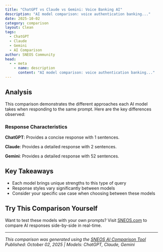 ```yaml
---
title: "ChatGPT vs Claude vs Gemini: Voice Banking AI"
description: "AI model comparison: voice authentication banking..."
date: 2025-10-02
category: comparison
layout: Clean
tags:
  - ChatGPT
  - Claude
  - Gemini
  - AI Comparison
author: SNEOS Community
head:
  - - meta
    - name: description
      content: "AI model comparison: voice authentication banking..."
---
```


<ChatComparison
  title="ChatGPT vs Claude vs Gemini: Voice Banking AI"
  prompt="voice authentication banking"
  :responses='{
    "ChatGPT": "Error calling OpenAI API.",
    "Claude": "Voice authentication is becoming increasingly popular in banking as a secure and convenient way to verify customer identity. Here\u0027s an overview:\n\n## How It Works\n- **Voiceprints**: Creates unique digital fingerprints based on vocal characteristics like pitch, tone, cadence, and accent\n- **Biometric analysis**: Analyzes over 100 vocal features that are difficult to replicate\n- **Real-time verification**: Compares live speech against stored voiceprint during calls\n\n## Banking Applications\n- **Phone banking**: Access accounts without PINs or security questions\n- **Mobile apps**: Voice login for banking applications\n- **Call center authentication**: Streamlined customer service verification\n- **Transaction authorization**: Approve transfers or payments using voice\n\n## Major Bank Implementations\n- **HSBC**: Uses voice biometrics for phone and online banking\n- **Barclays**: Offers voice authentication for wealth management clients\n- **JPMorgan Chase**: Implementing voice verification for business banking\n- **Wells Fargo**: Uses voice authentication for phone banking\n\n## Benefits\n- **Enhanced security**: Harder to forge than passwords or PINs\n- **Improved convenience**: No need to remember complex passwords\n- **Faster access**: Reduces authentication time by 30-60 seconds\n- **Better customer experience**: More natural interaction\n\n## Security Considerations\n- **Liveness detection**: Prevents recorded voice attacks\n- **Continuous authentication**: Monitors voice throughout the session\n- **Fallback options**: Alternative verification if voice changes due to illness\n- **Privacy protection**: Encrypted storage of voice biometric data\n\nWould you like me to elaborate on any specific aspect of voice authentication in banking?",
    "Gemini": "Voice authentication in banking offers a convenient and secure way for customers to access their accounts and perform transactions using just their voice. Here\u0027s a breakdown of how it works, its benefits, and potential drawbacks:\n\n**How Voice Authentication Works**\n\n1.  **Enrollment:**\n    *   **Voice Sample Recording:**  The customer first needs to enroll their voiceprint. This usually involves repeating a specific phrase multiple times, or reading out several different phrases, into a microphone or their phone.\n    *   **Voice Analysis \u0026 Model Creation:** The bank\u0027s system analyzes the recorded voice patterns, extracting unique characteristics like pitch, tone, pronunciation, accent, and speech patterns. This data is used to create a digital \u0022voiceprint\u0022 model, a unique identifier for that customer\u0027s voice.\n    *   **Storage \u0026 Security:** This voiceprint is stored securely, usually encrypted, within the bank\u0027s systems.  Banks often emphasize that they are *not* storing actual recordings of your voice, but rather the mathematical representation of your voiceprint.\n\n2.  **Authentication:**\n    *   **Voice Prompt:** When the customer wants to access their account (e.g., through a phone call or mobile app), they\u0027ll be prompted to say a specific phrase (often a \u0022passphrase\u0022 chosen by the user or a randomly generated one).\n    *   **Voice Capture \u0026 Analysis:** The system records the customer\u0027s voice as they say the phrase. It then analyzes this recording, extracting similar characteristics as in the enrollment phase.\n    *   **Voiceprint Comparison:** The system compares the newly captured voiceprint with the stored voiceprint model.  Sophisticated algorithms are used to determine if the two match within a certain tolerance level.\n    *   **Authentication Decision:** If the voiceprints match sufficiently, the customer is authenticated and granted access. If the match fails, the customer may be prompted to try again, or directed to alternative authentication methods.\n\n**Benefits of Voice Authentication for Banking**\n\n*   **Enhanced Security:** Voiceprints are difficult to replicate, offering a stronger layer of security compared to traditional passwords or PINs. They\u0027re more resistant to phishing, keylogging, and shoulder surfing.\n*   **Convenience:** Voice authentication is generally faster and easier than typing in passwords or answering security questions.  It\u0027s hands-free, making it particularly useful for mobile banking.\n*   **Accessibility:**  It can be a valuable tool for customers with disabilities who have difficulty using keyboards or other input devices.\n*   **Reduced Fraud:**  By verifying the speaker\u0027s identity, voice authentication can help prevent unauthorized access to accounts and reduce fraud.\n*   **Improved Customer Experience:** Many customers find voice authentication more natural and user-friendly than traditional methods, leading to higher satisfaction.\n*   **Cost Savings:**  Reduced password resets and fraud losses can lead to cost savings for banks.\n\n**Potential Drawbacks of Voice Authentication**\n\n*   **Accuracy Issues:**  Background noise, changes in voice due to illness (e.g., a cold), or aging can sometimes affect the accuracy of voice authentication systems.  Sophisticated systems are designed to mitigate these issues, but they can still occur.\n*   **Spoofing and Impersonation:**  While difficult, it\u0027s theoretically possible for sophisticated attackers to create voice synthesizers or use recordings to mimic a customer\u0027s voice.  Banks are constantly working to improve their systems to detect and prevent such attacks, employing techniques like liveness detection (checking for characteristics of a live human voice).\n*   **Privacy Concerns:**  Some customers may be concerned about the collection and storage of their voice data.  Banks need to be transparent about their data security practices and ensure that voiceprints are protected from unauthorized access.\n*   **Technical Issues:**  System outages or technical glitches can temporarily prevent customers from using voice authentication.\n*   **Training Data Bias:**  Voice recognition systems can sometimes exhibit biases based on accent, gender, or other demographic factors, potentially leading to lower accuracy for certain user groups.  It\u0027s crucial for developers to use diverse training datasets to minimize these biases.\n*   **Dependence on Technology:**  Requires a working microphone and internet connection, which may not always be available.\n*   **Limited Functionality:** Sometimes voice authentication is only used for account access, while other transactions still require additional security measures.\n\n**Security Considerations \u0026 Mitigation Strategies**\n\nBanks use several strategies to mitigate the risks associated with voice authentication:\n\n*   **Liveness Detection:**  The system may incorporate techniques to detect whether the voice is coming from a live person or a recording. This can involve analyzing subtle acoustic characteristics of speech.\n*   **Challenge Questions:**  In some cases, the system may ask the user to answer a random security question in addition to providing their voiceprint.\n*   **Behavioral Biometrics:**  Some systems analyze other behavioral characteristics, such as the speed of speech or the way the user interacts with the system, to further enhance security.\n*   **Fraud Monitoring:**  Banks continuously monitor account activity for suspicious patterns that could indicate fraud.\n*   **Data Encryption and Security:** Robust encryption and security measures are implemented to protect the stored voiceprints from unauthorized access.\n*   **Regular Updates and Improvements:** Banks regularly update their voice authentication systems to improve accuracy, security, and performance.\n\n**Examples of Banks Using Voice Authentication**\n\nMany banks worldwide have implemented voice authentication, including:\n\n*   **Bank of America**\n*   **Citibank**\n*   **HSBC**\n*   **Wells Fargo**\n*   **Barclays**\n*   **USAA**\n\n**Future Trends**\n\n*   **Integration with Mobile Apps:**  Expect to see even tighter integration of voice authentication with mobile banking apps, allowing for seamless and secure access on the go.\n*   **AI and Machine Learning Enhancements:**  Advances in AI and machine learning will continue to improve the accuracy and security of voice authentication systems.\n*   **Multimodal Authentication:**  Combining voice authentication with other biometric methods, such as facial recognition or fingerprint scanning, to create a more robust and layered security approach.\n*   **Personalized Voice Assistants:**  Voice assistants that can recognize individual users and tailor the banking experience based on their preferences and needs.\n\n**In conclusion, voice authentication is a promising technology for banking that offers a compelling combination of security and convenience. While there are potential drawbacks, ongoing advancements are addressing these concerns and making voice authentication an increasingly viable option for securing financial transactions.**\n"
  }'
  published-date="12:51"
/>

## Analysis

This comparison demonstrates the different approaches each AI model takes when responding to the same prompt. Here are the key differences observed:

### Response Characteristics

**ChatGPT**: Provides a concise response with 1 sentences. 

**Claude**: Provides a detailed response with 2 sentences. 

**Gemini**: Provides a detailed response with 52 sentences. 

## Key Takeaways

- Each model brings unique strengths to this type of query
- Response styles vary significantly between models
- Consider your specific use case when choosing between these models

## Try This Comparison Yourself

Want to test these models with your own prompts? Visit [SNEOS.com](https://sneos.com) to compare AI responses side-by-side in real-time.

---

*This comparison was generated using the [SNEOS AI Comparison Tool](https://sneos.com)*
*Published: October 02, 2025 | Models: ChatGPT, Claude, Gemini*
